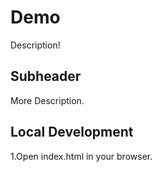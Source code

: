 # Demo

Description!

## Subheader

More Description.

## Local Development

1.Open index.html in your browser.